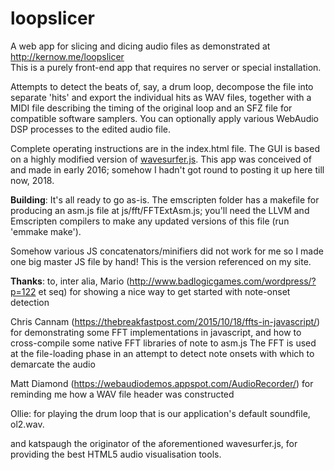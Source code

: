# loopslicer
A web app for slicing and dicing audio files as demonstrated at http://kernow.me/loopslicer  
This is a purely front-end app that requires no server or special installation.

Attempts to detect the beats of, say, a drum loop, decompose the file into separate 'hits' and export the individual hits as WAV files, together with a MIDI file describing the timing of the original loop and an SFZ file for compatible software samplers. You can optionally apply various WebAudio DSP processes to the edited audio file. 

Complete operating instructions are in the index.html file.
The GUI is based on a highly modified version of [wavesurfer.js](https://github.com/katspaugh/wavesurfer.js).
This app was conceived of and made in early 2016; somehow I hadn't got round to posting it up here till now, 2018.

**Building**: 
It's all ready to go as-is. The emscripten folder has a makefile for producing an asm.js file at js/fft/FFTExtAsm.js; you'll need the LLVM and Emscripten compilers to make any updated versions of this file (run 'emmake make'). 

Somehow various JS concatenators/minifiers did not work for me so I made one big master JS file by hand! This is the version referenced on my site. 

**Thanks**: to, inter alia, Mario 
(http://www.badlogicgames.com/wordpress/?p=122 et seq) 
for showing a nice way to get started with note-onset detection 

Chris Cannam
(https://thebreakfastpost.com/2015/10/18/ffts-in-javascript/)
for demonstrating some FFT implementations in javascript, and how to cross-compile some native FFT libraries of note to asm.js
The FFT is used at the file-loading phase in an attempt to detect note onsets with which to demarcate the audio

Matt Diamond
(https://webaudiodemos.appspot.com/AudioRecorder/)
for reminding me how a WAV file header was constructed 

Ollie: for playing the drum loop that is our application's default soundfile, ol2.wav. 

and katspaugh the originator of the aforementioned wavesurfer.js, for providing the best HTML5 audio visualisation tools.
